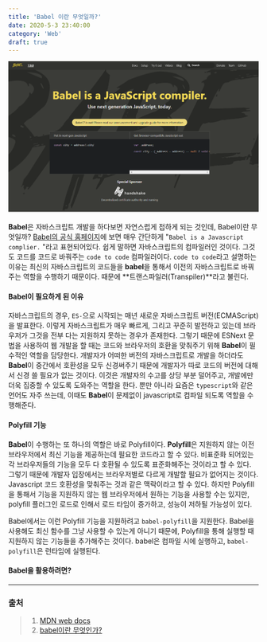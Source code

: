 ```yaml
---
title: 'Babel 이란 무엇일까?'
date: 2020-5-3 23:40:00
category: 'Web'
draft: true
---
```


![image-20200503232057591](./images/image-20200503232057591.png)



**Babel**은 자바스크립트 개발을 하다보면 자연스럽게 접하게 되는 것인데, Babel이란 무엇일까? [Babel의 공식 홈페이지](https://babeljs.io/)에 보면 매우 간단하게 "`Babel is a Javascript complier.` "라고 표현되어있다. 쉽게 말하면 자바스크립트의 컴파일러인 것이다. 그것도 코드를 코드로 바꿔주는 `code to code` 컴파일러이다. `code to code`라고 설명하는 이유는 최신의 자바스크립트의 코드들을 **babel**을 통해서 이전의 자바스크립트로 바꿔주는 역할을 수행하기 때문이다. 때문에 **트랜스파일러(Transpiler)**라고 불린다. 





#### Babel이 필요하게 된 이유





자바스크립트의 경우, `ES-`으로 시작되는 매년 새로운 자바스크립트 버전(ECMAScript)을 발표한다. 이렇게 자바스크립트가 매우 빠르게, 그리고 꾸준히 발전하고 있는데 브라우저가 그것을 전부 다는 지원하지 못하는 경우가 존재한다. 그렇기 때문에 ESNext 문법을 사용하여 웹 개발을 할 때는 코드와 브라우저의 호환을 맞춰주기 위해 **Babel**이 필수적인 역할을 담당한다. 개발자가 어떠한 버전의 자바스크립트로 개발을 하더라도 **Babel**이 중간에서 호환성을 모두 신경써주기 때문에 개발자가 따로 코드의 버전에 대해서 신경 쓸 필요가 없는 것이다. 이것은 개발자의 수고를 상당 부분 덜어주고, 개발에만 더욱 집중할 수 있도록 도와주는 역할을 한다. 뿐만 아니라 요즘은 `typescript`와 같은 언어도 자주 쓰는데, 이때도 **Babel**이 문제없이 javascript로 컴파일 되도록 역할을 수행해준다. 





#### Polyfill 기능





**Babel**이 수행하는 또 하나의 역할은 바로 Polyfill이다. **Polyfill**은 지원하지 않는 이전 브라우저에서 최신 기능을 제공하는데 필요한 코드라고 할 수 있다. 비표준화 되어있는 각 브라우저들의 기능을 모두 다 호환될 수 있도록 표준화해주는 것이라고 할 수 있다. 그렇기 때문에 개발자 입장에서는 브라우저별로 다르게 개발할 필요가 없어지는 것이다. Javascript 코드 호환성을 맞춰주는 것과 같은 맥락이라고 할 수 있다. 하지만 Polyfill을 통해서 기능을 지원하지 않는 웹 브라우저에서 원하는 기능을 사용할 수는 있지만, polyfill 플러그인 로드로 인해서 로드 타임이 증가하고, 성능이 저하될 가능성이 있다. 





Babel에서는 이런 Polyfill 기능을 지원하려고 `babel-polyfill`을 지원한다. Babel을 사용해도 최신 함수를 그냥 사용할 수 있는게 아니기 때문에, Polyfill을 통해 실행할 때 지원하지 않는 기능들을 추가해주는 것이다. babel은 컴파일 시에 실행하고, `babel-polyfill`은 런타임에 실행된다.





#### Babel을 활용하려면?







---





### 출처

> 1. [MDN web docs](https://developer.mozilla.org/ko/docs/Glossary/Polyfill)
> 2. [babel이란 무엇인가?](https://bravenamme.github.io/2020/02/12/what-is-babel/)



